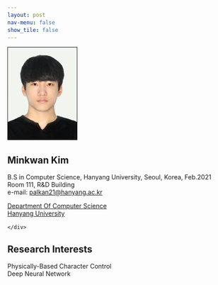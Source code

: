 ```yaml
---
layout: post
nav-menu: false 
show_tile: false
---
```


<!-- One -->
<section id="one">
	<div class="inner">
		<span class="image left"><img src="../assets/people/minkwan-kim/minkwan-kim.jpg" alt="" /></span>

<h2>Minkwan Kim</h2>

B.S in Computer Science, Hanyang University, Seoul, Korea, Feb.2021<br>
Room 111, R&D Building<br>
e-mail: palkan21@hanyang.ac.kr
<p/>

<a target="_blank" rel="noopener noreferrer" href="http://cs.hanyang.ac.kr/">Department Of Computer Science</a>
<br/>
<a target="_blank" rel="noopener noreferrer" href="https://www.hanyang.ac.kr/">Hanyang University</a>


	</div>
</section>

## Research Interests
Physically-Based Character Control
<br>Deep Neural Network
